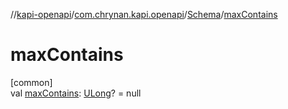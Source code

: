 //[kapi-openapi](../../../index.md)/[com.chrynan.kapi.openapi](../index.md)/[Schema](index.md)/[maxContains](max-contains.md)

# maxContains

[common]\
val [maxContains](max-contains.md): [ULong](https://kotlinlang.org/api/latest/jvm/stdlib/kotlin/-u-long/index.html)? = null
